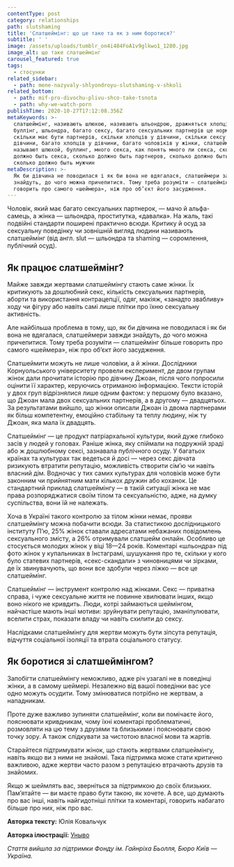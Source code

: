 ```yaml
---
contentType: post
category: relationships
path: slutshaming
title: 'Слатшеймінг: що це таке та як з ним боротися?'
subtitle: ' '
image: /assets/uploads/tumblr_on4i484FoA1v9glkwo1_1280.jpg
image_alt: що таке слатшеймінг
carousel_featured: true
tags:
  - стосунки
related_sidebar:
  - path: mene-nazyvaly-shlyondroyu-slutshaming-v-shkoli
related_bottom:
  - path: mif-pro-divochu-plivu-shco-take-tsnota
  - path: why-we-watch-porn
publishTime: 2020-10-27T17:12:08.356Z
metaKeywords: >-
  слатшеймінг, називають шлюхою, називають шльондрою, дражняться хлопці,
  буллінг, шльондра, багато сексу, багато сексуальних партнерів це нормально,
  скільки має бути партнерів, скільки хлопців у дівчини, скільки сексу у
  дівчини, багато хлопців у дівчини, багато чоловіків у жінки, слатшейминг,
  называют шлюхой, буллинг, много секса, как понять много ли секса, сколько
  должно быть секса, сколько должно быть партнеров, сколько должно быть парней,
  сколько должно быть мужчин
metaDescription: >-
  Як би дівчина не поводилася і як би вона не вдягалася, слатшеймери завжди
  знайдуть, до чого можна причепитися. Тому треба розуміти — слатшеймінг більше
  говорить про самого «шеймера», ніж про об’єкт його засудження.
---
```

Чоловік, який має багато сексуальних партнерок, — мачо й альфа-самець, а жінка — шльондра, проститутка, «давалка». На жаль, такі подвійні стандарти поширені практично всюди. Критику й осуд за сексуальну поведінку чи зовнішній вигляд людини називають слатшеймінг (від англ. slut — шльондра та shaming — соромлення, публічний осуд). 

## Як працює слатшеймінг?

Майже завжди жертвами слатшеймінгу стають саме жінки. Їх критикують за дошлюбний секс, кількість сексуальних партнерів, аборти та використання контрацепції, одяг, макіяж, «занадто звабливу» ходу чи фігуру або навіть самі лише плітки про їхню сексуальну активність. 

Але найбільша проблема в тому, що, як би дівчина не поводилася і як би вона не вдягалася, слатшеймери завжди знайдуть, до чого можна причепитися. Тому треба розуміти — слатшеймінг більше говорить про самого «шеймера», ніж про об’єкт його засудження.

Слатшеймити можуть не лише чоловіки, а й жінки. Дослідники Корнуольського університету провели експеримент, де двом групам жінок дали прочитати історію про дівчину Джоан, після чого попросили оцінити її характер, керуючись отриманою інформацією. Тексти історій у двох груп відрізнялися лише одним фактом: у першому було вказано, що Джоан мала двох сексуальних партнерів, а в другому — двадцятьох. За результатами вийшло, що жінки описали Джоан із двома партнерами як більш компетентну, емоційно стабільну та теплу людину, ніж ту Джоан, яка мала їх двадцять. 

Слатшеймінг — це продукт патріархальної культури, який дуже глибоко засів у людей у головах. Раніше жінка, яку спіймали на подружній зраді або ж дошлюбному сексі, зазнавала публічного осуду. У багатьох країнах та культурах так ведеться й досі — через секс дівчата ризикують втратити репутацію, можливість створити сім’ю чи навіть власний дім. Водночас у тих самих культурах для чоловіків може бути законним чи прийнятним мати кількох дружин або коханок. Це стандартний приклад слатшеймінгу — в такій ситуації жінка не має права розпоряджатися своїм тілом та сексуальністю, адже, на думку суспільства, вони їй не належать. 

Хоча в Україні такого контролю за тілом жінки немає, прояви слатшеймінгу можна побачити всюди. За статистикою дослідницького інституту П’ю, 25% жінок ставали адресатами небажаних повідомлень сексуального змісту, а 26% отримували слатшейм онлайн. Особливо це стосується молодих жінок у віці 18—24 років. Коментарі «шльондра» під фото жінок у купальниках в Інстаграмі, шушукання про те, скільки у кого було статевих партнерів, «секс-скандали» з чиновницями чи зірками, де їх звинувачують, що вони все здобули через ліжко — все це слатшеймінг. 

Слатшеймінг — інструмент контролю над жінками. Секс — приватна справа, і чуже сексуальне життя не повинне хвилювати інших, якщо воно нікого не кривдить. Люди, котрі займаються шеймінгом, найчастіше мають інші мотиви: зруйнувати репутацію, зманіпулювати, вселити страх, показати владу чи навіть схилити до сексу. 

Наслідками слатшеймінгу для жертви можуть бути зіпсута репутація, відчуття соціальної ізоляції та втрата соціального статусу.

## Як боротися зі слатшеймінгом?

Запобігти слатшеймінгу неможливо, адже річ узагалі не в поведінці жінки, а в самому шеймері. Незалежно від вашої поведінки вас усе одно можуть осудити. Тому змінюватися потрібно не жертвам, а нападникам. 

Проте дуже важливо зупиняти слатшеймінг, коли ви помічаєте його, пояснювати кривдникам, чому їхні коментарі проблематичні, розмовляти на цю тему з друзями та близькими і пояснювати свою точку зору. А також слідкувати за чистотою власної мови та жартів. 

Старайтеся підтримувати жінок, що стають жертвами слатшеймінгу, навіть якщо ви з ними не знайомі. Така підтримка може стати критично важливою, адже жертви часто разом з репутацією втрачають друзів та знайомих. 

Якщо ж шеймлять вас, зверніться за підтримкою до своїх близьких. Пам’ятайте —  ви маєте право бути такою, як хочете. А все, що думають про вас інші, навіть найгидотніші плітки та коментарі, говорить набагато більше про них, ніж про вас. 

**Авторка тексту:** Юлія Ковальчук

**Авторка ілюстрації:** [Уныво](https://www.instagram.com/unyvo_/)



*Стаття вийшла за підтримки Фонду ім. Гайнріха Бьолля, Бюро Київ — Україна.*
